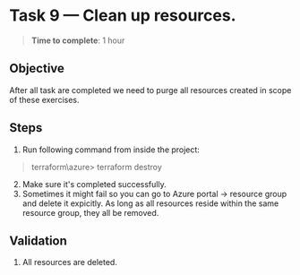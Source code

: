 # Task 9 — Clean up resources.
> **Time to complete**: 1 hour
## Objective 
After all task are completed we need to purge all resources created in scope of these exercises.
## Steps
1. Run following command from inside the project:
> terraform\azure> terraform destroy
2. Make sure it's completed successfully.
3. Sometimes it might fail so you can go to Azure portal -> resource group and delete it expicitly. As long as all resources reside within the same resource group, they all be removed.
## Validation
1. All resources are deleted.
